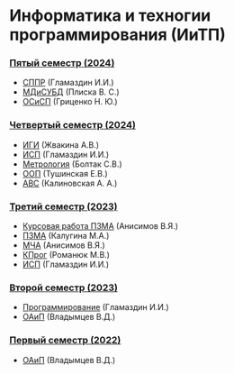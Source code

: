 # Информатика и техногии программирования (ИиТП)

### [Пятый семестр (2024)](https://github.com/JankerPlay/BSUIR-Labs/tree/semester-5)

- [СППР](https://github.com/JankerPlay/BSUIR-Labs/tree/semester-5/SPPR/) (Гламаздин И.И.)
- [МДиСУБД](https://github.com/JankerPlay/BSUIR-Labs/tree/semester-5/MDSYBD) (Плиска В. С.)
- [ОСиСП](https://github.com/JankerPlay/BSUIR-Labs/tree/semester-5/OSISP) (Гриценко Н. Ю.)

### [Четвертый семестр (2024)](https://github.com/JankerPlay/BSUIR-Labs/tree/semester-4)

- [ИГИ](https://github.com/JankerPlay/BSUIR-Labs/tree/semester-4/IGI) (Жвакина А.В.)
- [ИСП](https://github.com/JankerPlay/BSUIR-Labs/tree/semester-4/ISP) (Гламаздин И.И.)
- [Метрология](https://github.com/JankerPlay/BSUIR-Labs/tree/semester-4/Metrology) (Болтак С.В.)
- [ООП](https://github.com/JankerPlay/BSUIR-Labs/tree/semester-4/OOP) (Тушинская Е.В.)
- [АВС](https://github.com/JankerPlay/BSUIR-Labs/tree/semester-4/ABC) (Калиновская А. А.)

### [Третий семестр (2023)](https://github.com/JankerPlay/BSUIR-Labs/tree/semester-3)

- [Курсовая работа ПЗМА](https://github.com/JankerPlay/BSUIR-Labs/tree/semester-3/PZMA/%20course_work) (Анисимов В.Я.)
- [ПЗМА](https://github.com/JankerPlay/BSUIR-Labs/tree/semester-3/PZMA) (Калугина М.А.)
- [МЧА](https://github.com/JankerPlay/BSUIR-Labs/tree/semester-3/MCHA) (Анисимов В.Я.)
- [КПрог](https://github.com/JankerPlay/BSUIR-Labs/tree/semester-3/KProg) (Романюк М.В.)
- [ИСП](https://github.com/JankerPlay/BSUIR-Labs/tree/semester-3/ISP) (Гламаздин И.И.)

### [Второй семестр (2023)](https://github.com/JankerPlay/BSUIR-Labs/tree/semester-2)

- [Программирование](https://github.com/JankerPlay/BSUIR-Labs/tree/semester-2/Programming) (Гламаздин И.И.)
- [ОАиП](https://github.com/JankerPlay/BSUIR-Labs/tree/semester-2/OAIP) (Владымцев В.Д.)

### [Первый семестр (2022)](https://github.com/JankerPlay/BSUIR-Labs/tree/semester-1)

- [ОАиП](https://github.com/JankerPlay/BSUIR-Labs/tree/semester-1/OAIP) (Владымцев В.Д.)
